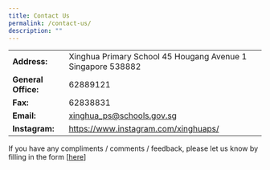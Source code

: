 ```yaml
---
title: Contact Us
permalink: /contact-us/
description: ""
---
```

|                     |                                                               |
|---------------------|---------------------------------------------------------------|
| **Address:**        | Xinghua Primary School  45 Hougang Avenue 1  Singapore 538882 |
| **General Office:** | 62889121                                                      |
| **Fax:**            | 62838831                                                      |
| **Email:**          | xinghua_ps@schools.gov.sg                                     |
| **Instagram:**      | https://www.instagram.com/xinghuaps/                                  |

If you have any compliments / comments / feedback, please let us know by filling in the form [[here](https://form.gov.sg/63f85e87841276001204f8e3)]